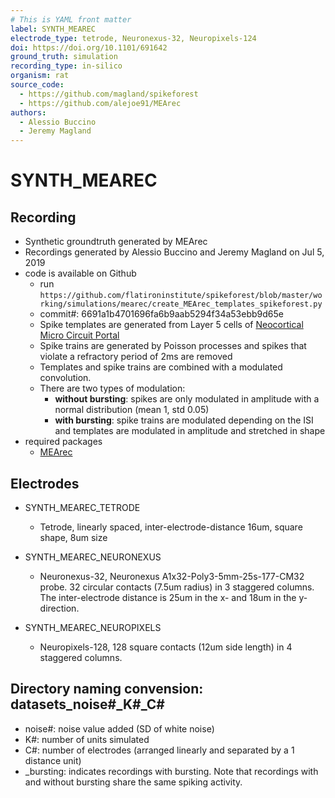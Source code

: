 ```yaml
---
# This is YAML front matter
label: SYNTH_MEAREC
electrode_type: tetrode, Neuronexus-32, Neuropixels-124
doi: https://doi.org/10.1101/691642
ground_truth: simulation
recording_type: in-silico
organism: rat
source_code: 
  - https://github.com/magland/spikeforest
  - https://github.com/alejoe91/MEArec
authors:
  - Alessio Buccino
  - Jeremy Magland
---
```


# SYNTH_MEAREC

## Recording
- Synthetic groundtruth generated by MEArec
- Recordings generated by Alessio Buccino and Jeremy Magland on Jul 5, 2019
- code is available on Github
  - run `https://github.com/flatironinstitute/spikeforest/blob/master/working/simulations/mearec/create_MEArec_templates_spikeforest.py`
  - commit#: 6691a1b4701696fa6b9aab5294f34a53ebb9d65e
  - Spike templates are generated from Layer 5 cells of [Neocortical Micro Circuit Portal](https://bbp.epfl.ch/nmc-portal/welcome)
  - Spike trains are generated by Poisson processes and spikes that violate a refractory period of 2ms are removed
  - Templates and spike trains are combined with a modulated convolution.
  - There are two types of modulation:
    - **without bursting**: spikes are only modulated in amplitude with a normal distribution (mean 1, std 0.05)
    - **with bursting**: spike trains are modulated depending on the ISI and templates are modulated in amplitude and 
    stretched in shape
- required packages
  - [MEArec](https://pypi.org/project/MEArec/)

## Electrodes

- SYNTH_MEAREC_TETRODE
    - Tetrode, linearly spaced, inter-electrode-distance 16um, square shape, 8um size

- SYNTH_MEAREC_NEURONEXUS
    - Neuronexus-32, Neuronexus A1x32-Poly3-5mm-25s-177-CM32 probe. 32 circular contacts (7.5um radius) in 3 staggered columns.
    The inter-electrode distance is 25um in the x- and 18um in the y-direction.

- SYNTH_MEAREC_NEUROPIXELS
    - Neuropixels-128, 128 square contacts (12um side length) in 4 staggered columns. 


## Directory naming convension: datasets_noise#_K#_C#
- noise#: noise value added (SD of white noise)
- K#: number of units simulated
- C#: number of electrodes (arranged linearly and separated by a 1 distance unit)
- _bursting: indicates recordings with bursting. Note that recordings with and without bursting share the same spiking activity.
